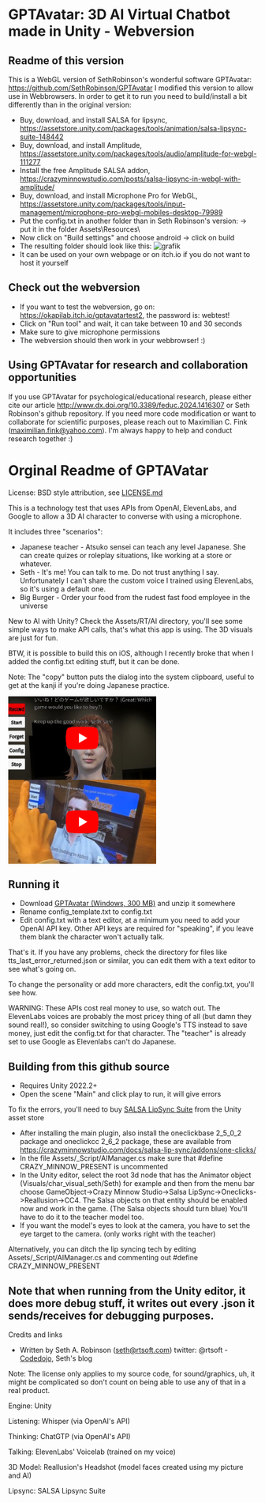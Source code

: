 # GPTAvatar: 3D AI Virtual Chatbot made in Unity - Webversion
## Readme of this version
This is a WebGL version of SethRobinson's wonderful software GPTAvatar:
https://github.com/SethRobinson/GPTAvatar
I modified this version to allow use in Webbrowsers.
In order to get it to run you need to build/install a bit differently than in the original version:
- Buy, download, and install SALSA for lipsync, https://assetstore.unity.com/packages/tools/animation/salsa-lipsync-suite-148442
- Buy, download, and install Amplitude, https://assetstore.unity.com/packages/tools/audio/amplitude-for-webgl-111277
- Install the free Amplitude SALSA addon, https://crazyminnowstudio.com/posts/salsa-lipsync-in-webgl-with-amplitude/
- Buy, download, and install Microphone Pro for WebGL, https://assetstore.unity.com/packages/tools/input-management/microphone-pro-webgl-mobiles-desktop-79989
- Put the config.txt in another folder than in Seth Robinson's version:
   -> put it in the folder Assets\Resources\
- Now click on "Build settings" and choose android -> click on build
- The resulting folder should look like this:
  ![grafik](https://github.com/MCF3389/GPTAvatarWebGL/assets/29815773/b7854aee-2a8f-416b-aebd-153b78ec8d32)
- It can be used on your own webpage or on itch.io if you do not want to host it yourself

## Check out the webversion
- If you want to test the webversion, go on: https://okapilab.itch.io/gptavatartest2, the password is: webtest!
- Click on "Run tool" and wait, it can take between 10 and 30 seconds
- Make sure to give microphone permissions
- The webversion should then work in your webbrowser! :)

## Using GPTAvatar for research and collaboration opportunities
If you use GPTAvatar for psychological/educational research, please either cite our article 
http://www.dx.doi.org/10.3389/feduc.2024.1416307 or Seth Robinson's github repository.
If you need more code modification or want to collaborate for scientific purposes, please reach out to Maximilian C. Fink (maximilian.fink@yahoo.com).
I'm always happy to help and conduct research together :)

# Orginal Readme of GPTAVatar
License:  BSD style attribution, see [LICENSE.md](LICENSE.md)

This is a technology test that uses APIs from OpenAI, ElevenLabs, and Google to allow a 3D AI character to converse with using a microphone.

It includes three "scenarios":

 * Japanese teacher - Atsuko sensei can teach any level Japanese.  She can create quizes or roleplay situations, like working at a store or whatever.
 * Seth - It's me!  You can talk to me.  Do not trust anything I say.  Unfortunately I can't share the custom voice I trained using ElevenLabs, so it's using a default one.
 * Big Burger - Order your food from the rudest fast food employee in the universe

New to AI with Unity?  Check the Assets/RT/AI directory, you'll see some simple ways to make API calls, that's what this app is using.  The 3D visuals are just for fun.

BTW, it is possible to build this on iOS, although I recently broke that when I added the config.txt editing stuff, but it can be done.

Note:  The "copy" button puts the dialog into the system clipboard, useful to get at the kanji if you're doing Japanese practice.

<a href="https://www.youtube.com/watch?v=2sriENjy-x8"><img align="top" src="Misc/teacher_thumb.png" width=300></a>
<a href="https://www.youtube.com/watch?v=J3aGM1yA6O4"><img align="top" src="Misc/seth_thumb.png" width=300></a>



## Running it

 * Download [GPTAvatar (Windows, 300 MB)](https://www.rtsoft.com/files/GPTAvatar_Windows.zip) and unzip it somewhere
 * Rename config_template.txt to config.txt
 * Edit config.txt with a text editor, at a minimum you need to add your OpenAI API key.  Other API keys are required for "speaking", if you leave them blank the character won't actually talk.
 
 That's it.  If you have any problems, check the directory for files like tts_last_error_returned.json or similar, you can edit them with a text editor to see what's going on.

 To change the personality or add more characters, edit the config.txt, you'll see how.

 WARNING: These APIs cost real money to use, so watch out.  The ElevenLabs voices are probably the most pricey thing of all (but damn they sound real!), so consider switching to using Google's TTS instead to save money, just edit the config.txt for that character. The "teacher" is already set to use Google as Elevenlabs can't do Japanese.

## Building from this github source

* Requires Unity 2022.2+
* Open the scene "Main" and click play to run, it will give errors

To fix the errors, you'll need to buy [SALSA LipSync Suite](https://assetstore.unity.com/packages/tools/animation/salsa-lipsync-suite-148442) from the Unity asset store

* After installing the main plugin, also install the oneclickbase 2_5_0_2 package and oneclickcc 2_6_2 package, these are available from https://crazyminnowstudio.com/docs/salsa-lip-sync/addons/one-clicks/
 * In the file Assets/_Script/AIManager.cs make sure that #define CRAZY_MINNOW_PRESENT is uncommented
 * In the Unity editor, select the root 3d node that has the Animator object (Visuals/char_visual_seth/Seth) for example and then from the menu bar choose GameObject->Crazy Minnow Studio->Salsa LipSync->Oneclicks->Reallusion->CC4.  The Salsa objects on that entity should be enabled now and work in the game.  (The Salsa objects should turn blue) You'll have to do it to the teacher model too.
* If you want the model's eyes to look at the camera, you have to set the eye target to the camera. (only works right with the teacher)

Alternatively, you can ditch the lip syncing tech by editing Assets/_Script/AIManager.cs and commenting out #define CRAZY_MINNOW_PRESENT 

Note that when running from the Unity editor, it does more debug stuff, it writes out every .json it sends/receives for debugging purposes.
---

Credits and links

- Written by Seth A. Robinson (seth@rtsoft.com) twitter: @rtsoft - [Codedojo](https://www.codedojo.com), Seth's blog

Note:  The license only applies to my source code, for sound/graphics, uh, it might be complicated so don't count on being able to use any of that in a real product.

Engine: Unity

Listening: Whisper (via OpenAI's API)

Thinking: ChatGTP (via OpenAI's API)

Talking: ElevenLabs' Voicelab (trained on my voice)

3D Model: Reallusion's Headshot (model faces created using my picture and AI)

Lipsync: SALSA Lipsync Suite
